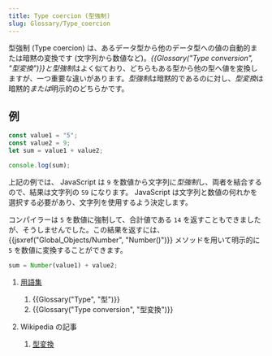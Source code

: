 ```yaml
---
title: Type coercion (型強制)
slug: Glossary/Type_coercion
---
```


型強制 (Type coercion) は、あるデータ型から他のデータ型への値の自動的または暗黙の変換です (文字列から数値など)。*{{Glossary("Type conversion", "型変換")}}*と*型強制*はよく似ており、どちらもある型から他の型へ値を変換しますが、一つ重要な違いがあります。*型強制*は暗黙的であるのに対し、*型変換*は暗黙的*または*明示的のどちらかです。

## 例

```js
const value1 = "5";
const value2 = 9;
let sum = value1 + value2;

console.log(sum);
```

上記の例では、 JavaScript は `9` を数値から文字列に*型強制*し、両者を結合するので、結果は文字列の `59` になります。 JavaScript は文字列と数値の何れかを選択する必要があり、文字列を使用するよう決定します。

コンパイラーは `5` を数値に強制して、合計値である `14` を返すこともできましたが、そうしませんでした。この結果を返すには、 {{jsxref("Global_Objects/Number", "Number()")}} メソッドを用いて明示的に `5` を数値に変換することができます。

```js
sum = Number(value1) + value2;
```

1. [用語集](/ja/docs/Glossary)

   1. {{Glossary("Type", "型")}}
   2. {{Glossary("Type conversion", "型変換")}}

2. Wikipedia の記事

   1. [型変換](https://ja.wikipedia.org/wiki/型変換)
